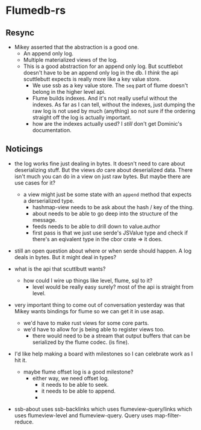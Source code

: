 # Flumedb-rs

## Resync

- Mikey asserted that the abstraction is a good one.
  - An append only log.
  - Multiple materialized views of the log.
  - This is a good abstraction for an append only log. But scuttlebot doesn't have to be an append only log in the db. I _think_ the api scuttlebutt expects is really more like a key value store.
    - We use ssb as a key value store. The `seq` part of flume doesn't belong in the higher level api.
    - Flume builds indexes. And it's not really useful without the indexes. As far as I can tell, without the indexes, just dumping the raw log is not used by much (anything) so not sure if the ordering straight off the log is actually important.
    - how are the indexes actually used? I _still_ don't get Dominic's documentation.


## Noticings

- the log works fine just dealing in bytes. It doesn't need to care about deserializing stuff. But the views _do_ care about deserialized data. There isn't much you can do in a view on just raw bytes. But maybe there are use cases for it?
  - a view might just be some state with an `append` method that expects a derserialized type.
    - hashmap-view needs to be ask about the hash / key of the thing.
    - about needs to be able to go deep into the structure of the message.
    - feeds needs to be able to drill down to value.author
    - first pass is that we just use serde's JSValue type and check if there's an eqivalent type in the cbor crate => it does.

- still an open question about where or when serde should happen. A log deals in bytes. But it might deal in types?

- what is the api that scuttlbutt wants?
  - how could I wire up things like level, flume, sql to it?
    - level would be really easy surely? most of the api is straight from level.


- very important thing to come out of conversation yesterday was that Mikey wants bindings for flume so we can get it in use asap.
  - we'd have to make rust views for some core parts.
  - we'd have to allow for js being able to register views too.
    - there would need to be a stream that output buffers that can be serialized by the flume codec. (is fine).
- I'd like help making a board with milestones so I can celebrate work as I hit it. 
  - maybe flume offset log is a good milestone?
    - either way, we need offset log.
      - it needs to be able to seek.
      - it needs to be able to append.
      - 


- ssb-about uses ssb-backlinks which uses flumeview-query/links which uses flumeview-level and flumeview-query. Query uses map-filter-reduce.
 

